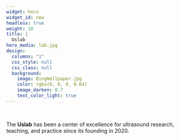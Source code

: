 ```yaml
---
widget: hero
widget_id: new
headless: true
weight: 10
title: |
  Uslab
hero_media: lab.jpg
design:
  columns: "1"
  css_style: null
  css_class: null
  background:
    image: BingWallpaper.jpg
    color: rgba(0, 0, 0, 0.64)
    image_darken: 0.7
    text_color_light: true
---
```


<br>

The **Uslab** has been a center of excellence for ultrasound research, teaching, and practice since its founding in 2020.
